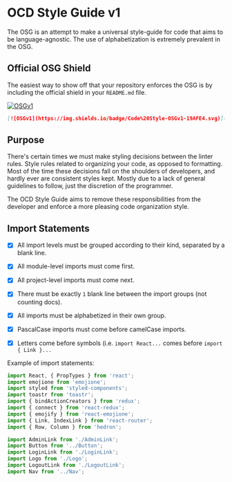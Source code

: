 # OCD Style Guide v1
The OSG is an attempt to make a universal style-guide for code that aims to be language-agnostic. The use of alphabetization is extremely prevalent in the OSG.

## Official OSG Shield

The easiest way to show off that your repository enforces the OSG is by including the official shield in your `README.md` file.

[![OSGv1](https://img.shields.io/badge/Code%20Style-OSGv1-19AFE4.svg)](https://github.com/JSBros/OSG#readme)

```markdown
[![OSGv1](https://img.shields.io/badge/Code%20Style-OSGv1-19AFE4.svg)](https://github.com/JSBros/OSG#readme)
```

## Purpose
There's certain times we must make styling decisions between the linter rules. Style rules related to organizing your code, as opposed to formatting. Most of the time these decisions fall on the shoulders of developers, and hardly ever are consistent styles kept. Mostly due to a lack of general guidelines to follow, just the discretion of the programmer.

The OCD Style Guide aims to remove these responsibilities from the developer and enforce a more pleasing code organization style.

## Import Statements
* [x] All import levels must be grouped according to their kind, separated by a blank line.
* [x] All module-level imports must come first.
* [x] All project-level imports must come next.
* [x] There must be exactly `1` blank line between the import groups (not counting docs).
* [x] All imports must be alphabetized in their own group.
* [x] PascalCase imports must come before camelCase imports.
* [x] Letters come before symbols (i.e. `import React...` comes before `import { Link }...`


Example of import statements:
```jsx
import React, { PropTypes } from 'react';
import emojione from 'emojione';
import styled from 'styled-components';
import toastr from 'toastr';
import { bindActionCreators } from 'redux';
import { connect } from 'react-redux';
import { emojify } from 'react-emojione';
import { Link, IndexLink } from 'react-router';
import { Row, Column } from 'hedron';

import AdminLink from './AdminLink';
import Button from '../Button';
import LoginLink from './LoginLink';
import Logo from './Logo';
import LogoutLink from './LogoutLink';
import Nav from '../Nav';
```

